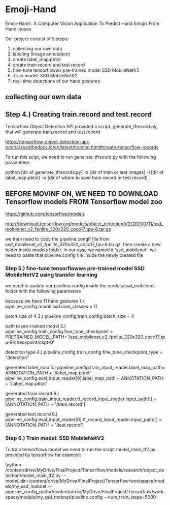 # Emoji-Hand
Emoji-Hand : A Computer Vision Application To Predict Hand Emojis From Hand-poses


Our project consist of 5 steps:
1. collecting our own data
2. labeling (Image annotation)
3. create label_map.pbtxt
4. create train.record and test.record
5. fine-tune tensorflowws pre-trained model SSD MobileNetV2
6. Train model: SSD MobileNetV2
7. real-time detections of our hand gestures

## collecting our own data



## Step 4.) Creating train.record and test.record

Tensorflow Object Detection API provided a script, generate_tfrecord.py, that will generate train.record and test.record

https://tensorflow-object-detection-api-tutorial.readthedocs.io/en/latest/training.html#create-tensorflow-records

To run this scipt, we need to run generate_tfrecord.py with the following parameters:

python [dir of generate_tfrecords.py] -x [dir of train or test images] -l [dir of label_map.pbtxt] -o [dir of where to save train.record or test.record]

## BEFORE MOVINF ON, WE NEED TO DOWNLOAD Tensorflow models FROM Tensorflow model zoo 
https://github.com/tensorflow/models

http://download.tensorflow.org/models/object_detection/tf2/20200711/ssd_mobilenet_v2_fpnlite_320x320_coco17_tpu-8.tar.gz

we then need to copy the pipeline.congif file from ssd_mobilenet_v2_fpnlite_320x320_coco17_tpu-8.tar.gz, then create a new folder inside models folder. In our case we named it 'ssd_mobilenet'. we need to paste that pipeline.config file inside the newly created file



### Step 5.) fine-tune tensorflowws pre-trained model SSD MobileNetV2 using transfer learning
we need to update our pipeline.config inside the models/ssd_mobilenet folder with the following parameters

because we have 11 hand gestures
1.) pipeline_config.model.ssd.num_classes = 11

batch size of 4
2.) pipeline_config.train_config.batch_size = 4

path to pre-trained model
3.) pipeline_config.train_config.fine_tune_checkpoint = PRETRAINED_MODEL_PATH+'/ssd_mobilenet_v2_fpnlite_320x320_coco17_tpu-8/checkpoint/ckpt-0'

detection type
4.) pipeline_config.train_config.fine_tune_checkpoint_type = "detection"

generated label_map
5.) pipeline_config.train_input_reader.label_map_path= ANNOTATION_PATH + '/label_map.pbtxt'
    pipeline_config.eval_input_reader[0].label_map_path = ANNOTATION_PATH + '/label_map.pbtxt'

generated train.record
6.) pipeline_config.train_input_reader.tf_record_input_reader.input_path[:] = [ANNOTATION_PATH + '/train.record']

generated test.record
8.) pipeline_config.eval_input_reader[0].tf_record_input_reader.input_path[:] = [ANNOTATION_PATH + '/test.record']



### Step 6.) Train model: SSD MobileNetV2

To train tensorflows model we need to run the script model_main_tf2.py provided by tensorflow 
for example:

!python /content/drive/MyDrive/FinalProject/Tensorflow/models/research/object_detection/model_main_tf2.py --model_dir=/content/drive/MyDrive/FinalProject/Tensorflow/workspace/models/my_ssd_mobnet --pipeline_config_path=/content/drive/MyDrive/FinalProject/Tensorflow/workspace/models/my_ssd_mobnet/pipeline.config --num_train_steps=5000

